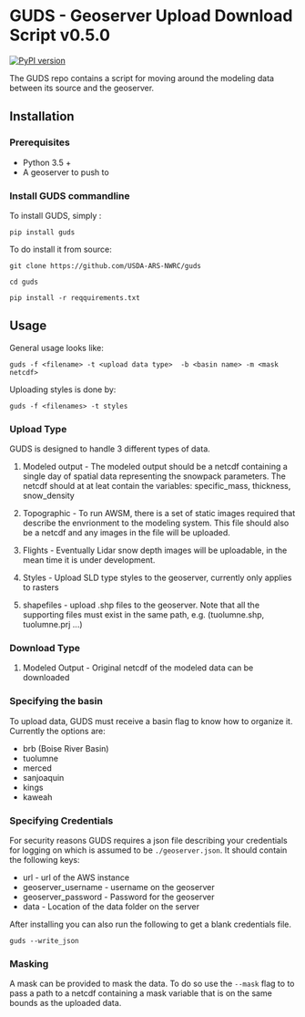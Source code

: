 # GUDS - Geoserver Upload Download Script v0.5.0
[![PyPI version](https://badge.fury.io/py/guds.svg)](https://badge.fury.io/py/guds)

The GUDS repo contains a script for moving around the modeling data between its
source and the geoserver.

## Installation

### Prerequisites

* Python 3.5 +
* A geoserver to push to

### Install GUDS commandline
To install GUDS, simply :

`pip install guds`

To do install it from source:

`git clone https://github.com/USDA-ARS-NWRC/guds`

`cd guds`

`pip install -r reqquirements.txt`

## Usage

General usage looks like:

`guds -f <filename> -t <upload data type>  -b <basin name> -m <mask netcdf>`

Uploading styles is done by:

`guds -f <filenames> -t styles`

### Upload Type
GUDS is designed to handle 3 different types of data.

1. Modeled output - The modeled output should be a netcdf containing a single
day of spatial data representing the snowpack parameters. The netcdf should at
at leat contain the variables: specific_mass, thickness, snow_density

2. Topographic - To run AWSM, there is a set of static images required that
describe the envrionment to the modeling system. This file should also be a
netcdf and any images in the file will be uploaded.

3. Flights - Eventually  Lidar snow depth images will be uploadable, in the
mean time it is under development.

4. Styles - Upload SLD type styles to the geoserver, currently only applies to
rasters

5. shapefiles - upload .shp files to the geoserver. Note that all the supporting
files must exist in the same path, e.g. (tuolumne.shp, tuolumne.prj ...)

### Download Type

1. Modeled Output - Original netcdf of the modeled data can be downloaded

### Specifying the basin
To upload data, GUDS must receive a basin flag to know how to organize it.
Currently the options are:

  * brb (Boise River Basin)
  * tuolumne
  * merced
  * sanjoaquin
  * kings
  * kaweah

### Specifying Credentials
For security reasons GUDS requires a json file describing your credentials for
logging on which is assumed to be `./geoserver.json`. It should contain the
following keys:

  * url - url of the AWS instance
  * geoserver_username - username on the geoserver
  * geoserver_password - Password for the geoserver
  * data - Location of the data folder on the server

After installing you can also run the following to get a blank credentials file.

`guds --write_json`

### Masking
A mask can be provided to mask the data. To do so use the `--mask` flag to
to pass a path to a netcdf containing a mask variable that is on the same bounds
as the uploaded data.
